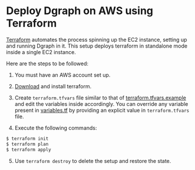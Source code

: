 # Deploy Dgraph on AWS using Terraform

[Terraform](https://terraform.io/) automates the process spinning up the EC2 instance, setting up and running Dgraph in it.
This setup deploys terraform in standalone mode inside a single EC2 instance.

Here are the steps to be followed:

1. You must have an AWS account set up.

2. [Download](https://terraform.io/downloads.html) and install terraform.

3. Create `terraform.tfvars` file similar to that of [terraform.tfvars.example](./terraform.tfvars.example) and edit the variables inside accordingly.
You can override any variable present in [variables.tf](./variables.tf) by providing an explicit value in `terraform.tfvars` file.
 
4. Execute the following commands:

```sh
$ terraform init
$ terraform plan
$ terraform apply
```

5. Use `terraform destroy` to delete the setup and restore the state.
